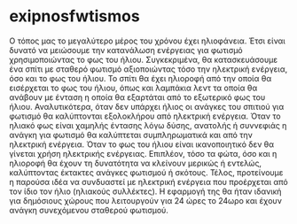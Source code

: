 # exipnosfwtismos
Ο τόπος μας το μεγαλύτερο μέρος του χρόνου έχει ηλιοφάνεια. Έτσι είναι δυνατό να μειώσουμε την κατανάλωση ενέργειας για φωτισμό χρησιμοποιώντας το φως του ήλιου. Συγκεκριμένα, θα κατασκευάσουμε ένα σπίτι με σταθερό φωτισμό αξιοποιώντας τόσο την ηλεκτρική ενέργεια, όσο και το φως του ήλιου. Το σπίτι θα έχει ηλιοροφή από την οποία θα εισέρχεται το φως του ήλιου, όπως και λαμπάκια λεντ τα οποία θα ανάβουν με ένταση η οποία θα εξαρτάται από το εξωτερικό φως του ήλιου. Αναλυτικότερα, όταν δεν υπάρχει ήλιος οι ανάγκες του σπιτιού για φωτισμό θα καλύπτονται εξολοκλήρου από ηλεκτρική ενέργεια. Όταν το ηλιακό φως είναι χαμηλής έντασης λόγω δύσης, ανατολής ή συννεφιάς η ανάγκη για φωτισμό θα καλύπτεται συμπληρωματικά και από την ηλεκτρική ενέργεια. Όταν το φως του ήλιου είναι ικανοποιητικό δεν θα γίνεται χρήση ηλεκτρικής ενέργειας. Επιπλέον, τόσο τα φώτα, όσο και η ηλιοροφή θα έχουν τη δυνατότητα να κλείνουν μερικώς ή εντελώς, καλύπτοντας έκτακτες ανάγκες φωτισμού ή σκότους. Τέλος, προτείνουμε η παρούσα ιδέα να συνδυαστεί με ηλεκτρική ενέργεια που προέρχεται από τον ίδιο τον ήλιο (ηλιακούς συλλέκτες). Η εφαρμογή της θα ήταν ιδανική για δημόσιους χώρους που λειτουργούν για 24 ώρες το 24ωρο και έχουν ανάγκη συνεχόμενου σταθερού φωτισμού.
